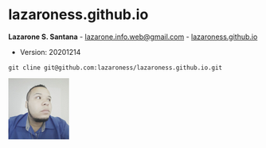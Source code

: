 # lazaroness.github.io

**Lazarone S. Santana** - <lazarone.info.web@gmail.com> - [lazaroness.github.io](https://lazaroness.github.io)

* Version: 20201214

```
git cline git@github.com:lazaroness/lazaroness.github.io.git
```

[![Lazarone S. Santana](./images/avatar.jpg)](https://lazaroness.github.io)
